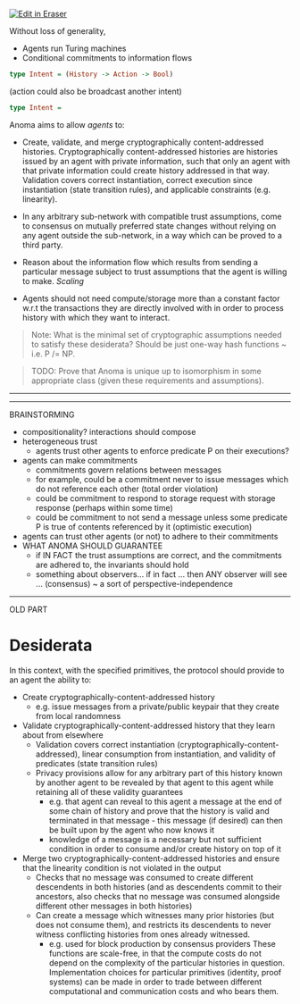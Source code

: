 <p><a target="_blank" href="https://app.eraser.io/workspace/QsOw1uObbjmUgmuHDLm2" id="edit-in-eraser-github-link"><img alt="Edit in Eraser" src="https://firebasestorage.googleapis.com/v0/b/second-petal-295822.appspot.com/o/images%2Fgithub%2FOpen%20in%20Eraser.svg?alt=media&amp;token=968381c8-a7e7-472a-8ed6-4a6626da5501"></a></p>

Without loss of generality,

- Agents run Turing machines
- Conditional commitments to information flows
```haskell
type Intent = (History -> Action -> Bool)
```
(action could also be broadcast another intent)

```haskell
type Intent =
```
Anoma aims to allow _agents_ to:

- Create, validate, and merge cryptographically content-addressed histories.
 Cryptographically content-addressed histories are histories issued by an agent with private information, such that only an agent with that private information could create history addressed in that way. Validation covers correct instantiation, correct execution since instantiation (state transition rules), and applicable constraints (e.g. linearity).
- In any arbitrary sub-network with compatible trust assumptions, come to consensus on mutually preferred state changes without relying on any agent outside the sub-network, in a way which can be proved to a third party.
- Reason about the information flow which results from sending a particular message subject to trust assumptions that the agent is willing to make.
_Scaling_ 

- Agents should not need compute/storage more than a constant factor w.r.t the transactions they are directly involved with in order to process history with which they want to interact.
>  Note: What is the minimal set of cryptographic assumptions needed to satisfy these desiderata? Should be just one-way hash functions ~ i.e. P /= NP. 

>  TODO: Prove that Anoma is unique up to isomorphism in some appropriate class (given these requirements and assumptions). 

---

---

BRAINSTORMING

- compositionality? interactions should compose
- heterogeneous trust
    - agents trust other agents to enforce predicate P on their executions?
- agents can make commitments
    - commitments govern relations between messages
    - for example, could be a commitment never to issue messages which do not reference each other (total order violation)
    - could be commitment to respond to storage request with storage response (perhaps within some time)
    - could be commitment to not send a message unless some predicate P is true of contents referenced by it (optimistic execution)
- agents can trust other agents (or not) to adhere to their commitments
- WHAT ANOMA SHOULD GUARANTEE
    - if IN FACT the trust assumptions are correct, and the commitments are adhered to, the invariants should hold
    - something about observers... if in fact ... then ANY observer will see ... (consensus) ~ a sort of perspective-independence
---

OLD PART

# Desiderata
In this context, with the specified primitives, the protocol should provide to an agent the ability to:

- Create cryptographically-content-addressed history
    - e.g. issue messages from a private/public keypair that they create from local randomness
- Validate cryptographically-content-addressed history that they learn about from elsewhere
    - Validation covers correct instantiation (cryptographically-content-addressed), linear consumption from instantiation, and validity of predicates (state transition rules)
    - Privacy provisions allow for any arbitrary part of this history known by another agent to be revealed by that agent to this agent while retaining all of these validity guarantees
        - e.g. that agent can reveal to this agent a message at the end of some chain of history and prove that the history is valid and terminated in that message - this message (if desired) can then be built upon by the agent who now knows it
        - knowledge of a message is a necessary but not sufficient condition in order to consume and/or create history on top of it
- Merge two cryptographically-content-addressed histories and ensure that the linearity condition is not violated in the output
    - Checks that no message was consumed to create different descendents in both histories (and as descendents commit to their ancestors, also checks that no message was consumed alongside different other messages in both histories) 
    - Can create a message which witnesses many prior histories (but does not consume them), and restricts its descendents to never witness conflicting histories from ones already witnessed.
        - e.g. used for block production by consensus providers
These functions are scale-free, in that the compute costs do not depend on the complexity of the particular histories in question. Implementation choices for particular primitives (identity, proof systems) can be made in order to trade between different computational and communication costs and who bears them.


<!--- Eraser file: https://app.eraser.io/workspace/QsOw1uObbjmUgmuHDLm2 --->